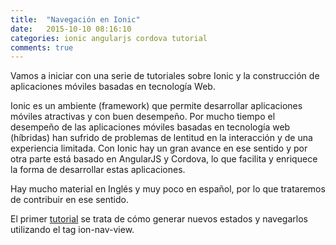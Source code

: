 ```yaml
---
title:  "Navegación en Ionic"
date:   2015-10-10 08:16:10
categories: ionic angularjs cordova tutorial
comments: true
---
```

Vamos a iniciar con una serie de tutoriales sobre Ionic y la construcción de aplicaciones móviles basadas en tecnología Web.

Ionic es un ambiente (framework) que permite desarrollar aplicaciones móviles atractivas y con buen desempeño. Por mucho tiempo el desempeño de las aplicaciones móviles basadas en tecnología web (híbridas) han sufrido de problemas de lentitud en la interacción y de una experiencia limitada. Con Ionic hay un gran avance en ese sentido y por otra parte está basado en AngularJS y Cordova, lo que facilita y enriquece la forma de desarrollar estas aplicaciones.

Hay mucho material en Inglés y muy poco en español, por lo que trataremos de contribuir en ese sentido.

El primer [tutorial][tutoriallink] se trata de cómo generar nuevos estados y navegarlos utilizando el tag ion-nav-view.

[tutoriallink]:	https://github.com/aaramirez/tutorial-ionic-navegacion

